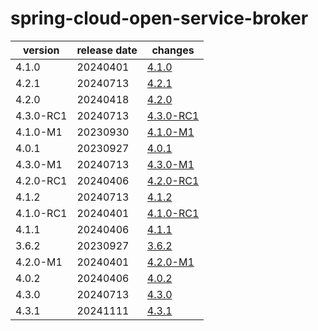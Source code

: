 # spring-cloud-open-service-broker	


|version|release date|changes|
|---|---|---|
|4.1.0|20240401|[4.1.0](./4.1.0-20240401.md)|
|4.2.1|20240713|[4.2.1](./4.2.1-20240713.md)|
|4.2.0|20240418|[4.2.0](./4.2.0-20240418.md)|
|4.3.0-RC1|20240713|[4.3.0-RC1](./4.3.0-RC1-20240713.md)|
|4.1.0-M1|20230930|[4.1.0-M1](./4.1.0-M1-20230930.md)|
|4.0.1|20230927|[4.0.1](./4.0.1-20230927.md)|
|4.3.0-M1|20240713|[4.3.0-M1](./4.3.0-M1-20240713.md)|
|4.2.0-RC1|20240406|[4.2.0-RC1](./4.2.0-RC1-20240406.md)|
|4.1.2|20240713|[4.1.2](./4.1.2-20240713.md)|
|4.1.0-RC1|20240401|[4.1.0-RC1](./4.1.0-RC1-20240401.md)|
|4.1.1|20240406|[4.1.1](./4.1.1-20240406.md)|
|3.6.2|20230927|[3.6.2](./3.6.2-20230927.md)|
|4.2.0-M1|20240401|[4.2.0-M1](./4.2.0-M1-20240401.md)|
|4.0.2|20240406|[4.0.2](./4.0.2-20240406.md)|
|4.3.0|20240713|[4.3.0](./4.3.0-20240713.md)|
|4.3.1|20241111|[4.3.1](./4.3.1-20241111.md)|
